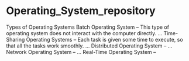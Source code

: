 # Operating_System_repository
Types of Operating Systems Batch Operating System – This type of operating system does not interact with the computer directly. ... Time-Sharing Operating Systems – Each task is given some time to execute, so that all the tasks work smoothly. ... Distributed Operating System – ... Network Operating System – ... Real-Time Operating System –
